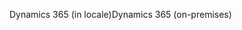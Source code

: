 <span data-ttu-id="b3519-101">Dynamics 365 (in locale)</span><span class="sxs-lookup"><span data-stu-id="b3519-101">Dynamics 365 (on-premises)</span></span>